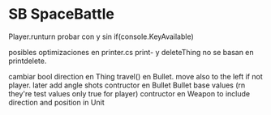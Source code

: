 # SB SpaceBattle
Player.runturn probar con y sin if(console.KeyAvailable)

posibles optimizaciones en printer.cs
print- y deleteThing no se basan en printdelete. 

cambiar
bool direction en Thing
travel() en Bullet. move also to the left if not player. later add angle shots
contructor en Bullet
Bullet base values (rn they're test values only true for player)
contructor en Weapon to include direction and position in Unit
